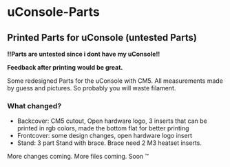 # uConsole-Parts

## Printed Parts for uConsole (untested Parts)

**!!Parts are untested since i dont have my uConsole!!**

**Feedback after printing would be great.**

Some redesigned Parts for the uConsole with CM5. All measurements made by guess and pictures. So probably you will waste filament.

### What changed?

- Backcover: CM5 cutout, Open hardware logo, 3 inserts that can be printed in rgb colors, made the bottom flat for better printing
- Frontcover: some design changes, open hardware logo insert
- Stand: 3 part Stand with brace. Brace need 2 M3 heatset inserts.


More changes coming. More files coming.
Soon ™
